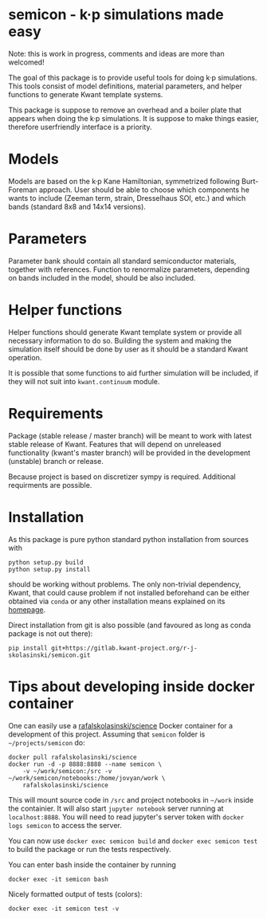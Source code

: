 # semicon - k·p simulations made easy

Note: this is work in progress, comments and ideas are more than welcomed!

The goal of this package is to provide useful tools for doing k·p simulations.
This tools consist of model definitions, material parameters, and helper
functions to generate Kwant template systems.

This package is suppose to remove an overhead and a boiler plate that appears
when doing the k·p simulations. It is suppose to make things easier, therefore
userfriendly interface is a priority.


# Models

Models are based on the k·p Kane Hamiltonian, symmetrized following Burt-Foreman
approach. User should be able to choose which components he wants to include
(Zeeman term, strain, Dresselhaus SOI, etc.) and which bands (standard 8x8 and 14x14 versions).


# Parameters

Parameter bank should contain all standard semiconductor materials, together
with references. Function to renormalize parameters, depending on bands included
in the model, should be also included.


# Helper functions

Helper functions should generate Kwant template system or provide all necessary
information to do so. Building the system and making the simulation itself
should be done by user as it should be a standard Kwant operation.

It is possible that some functions to aid further simulation will be included,
if they will not suit into ``kwant.continuum`` module.



# Requirements

Package (stable release / master branch) will be meant to work with latest
stable release of Kwant. Features that will depend on unreleased functionality
(kwant's master branch) will be provided in the development (unstable) branch
or release.

Because project is based on discretizer sympy is required.
Additional requirments are possible.

# Installation
As this package is pure python standard python installation from sources with
```
python setup.py build
python setup.py install
```
should be working without problems. The only non-trivial dependency, Kwant, that
could cause problem if not installed beforehand can be either obtained via
``conda`` or any other installation means explained on
its [homepage](https://kwant-project.org/).

Direct installation from git is also possible (and favoured as long as conda
package is not out there):
```
pip install git+https://gitlab.kwant-project.org/r-j-skolasinski/semicon.git
```


# Tips about developing inside docker container

One can easily use a [rafalskolasinski/science](https://github.com/RafalSkolasinski/science-docker) 
Docker container for a development of this project.
Assuming that ``semicon`` folder is ``~/projects/semicon`` do:
```
docker pull rafalskolasinski/science
docker run -d -p 8888:8888 --name semicon \
    -v ~/work/semicon:/src -v ~/work/semicon/notebooks:/home/jovyan/work \
    rafalskolasinski/science
```

This will mount source code in ``/src`` and project notebooks in ``~/work``
inside the containier. It will also start ``jupyter notebook`` server running
at ``localhost:8888``. You will need to read jupyter's server token with 
``docker logs semicon`` to access the server.

You can now use ``docker exec semicon build`` and ``docker exec semicon test``
to build the package or run the tests respectively.

You can enter bash inside the container by running
```
docker exec -it semicon bash
```

Nicely formatted output of tests (colors):
```
docker exec -it semicon test -v
```
